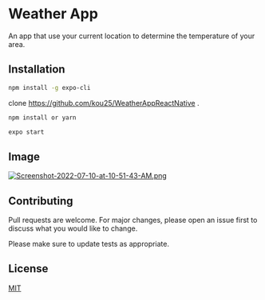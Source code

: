 # Weather App

An app that use your current location to determine the temperature of your area.

## Installation

```bash
npm install -g expo-cli
```
clone https://github.com/kou25/WeatherAppReactNative . 

```bash
npm install or yarn
```

```bash
expo start
```
## Image
[![Screenshot-2022-07-10-at-10-51-43-AM.png](https://i.postimg.cc/0QwWtYd0/Screenshot-2022-07-10-at-10-51-43-AM.png)](https://postimg.cc/jwR42J1D)

## Contributing
Pull requests are welcome. For major changes, please open an issue first to discuss what you would like to change.

Please make sure to update tests as appropriate.

## License
[MIT](https://choosealicense.com/licenses/mit/)
